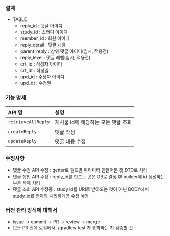 ### 설계
- TABLE
  - reply_id : 댓글 아이디
  - study_id : 스터디 아이디
  - member_id : 회원 아이디
  - reply_detail : 댓글 내용
  - parent_reply : 상위 댓글 아이디(임시, 적용전)
  - reply_level : 댓글 레벨(임시, 적용전)
  - crt_id : 작성자 아이디
  - crt_dt : 작성일
  - upd_id : 수정자 아이디
  - upd_dt : 수정일

### 기능 명세
| **API 명**              | **설명**                 |
|:-------------------|:-----------------------|
| `retrieveAllReply` | 게시물 id에 해당하는 모든 댓글 조회  |
| `createReply`      | 댓글 작성                  |
| `updateReply`      | 댓글 내용 수정               |

### 수정사항
- 댓글 수정 API 수정 : getter로 필드별 파라미터 만들어둔 것 DTO로 처리
- 댓글 삽입 API 수정 : reply_id를 만드는 곳은 DB로 결정 후 builder에 id 생성하는 부분 삭제 처리
- 댓글 조회 API 수정중 : study id를 URI로 받아오는 것이 아닌 BODY에서 study_id를 받아와 처리하게끔 수정 예정

### 버전 관리 방식에 대해서
- issue -> commit -> PR -> review -> merge
- 모든 PR 전에 로컬에서 ./gradlew test 가 통과하는 지 검증할 것
